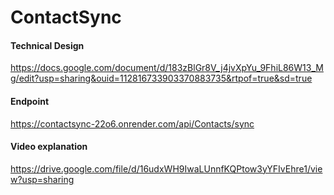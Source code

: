 # ContactSync

#### Technical Design  
https://docs.google.com/document/d/183zBlGr8V_j4jvXpYu_9FhiL86W13_Mg/edit?usp=sharing&ouid=112816733903370883735&rtpof=true&sd=true

#### Endpoint  
https://contactsync-22o6.onrender.com/api/Contacts/sync

#### Video explanation
https://drive.google.com/file/d/16udxWH9IwaLUnnfKQPtow3yYFIvEhre1/view?usp=sharing
